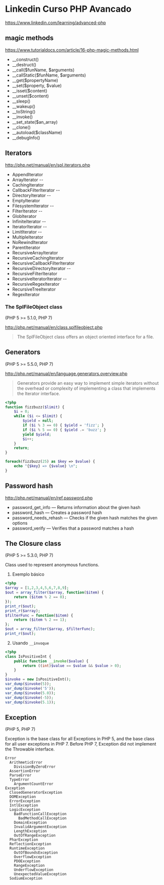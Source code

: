 # Linkedin Curso PHP Avancado
https://www.linkedin.com/learning/advanced-php

## magic methods
https://www.tutorialdocs.com/article/16-php-magic-methods.html

- __construct()
- __destruct()
- __call($funName, $arguments)
- __callStatic($funName, $arguments)
- __get($propertyName)
- __set($property, $value)
- __isset($content)
- __unset($content)
- __sleep()
- __wakeup()
- __toString()
- __invoke()
- __set_state($an_array)
- __clone()
- __autoload($className)
- __debugInfo()


## Iterators
http://php.net/manual/en/spl.iterators.php
- AppendIterator
- ArrayIterator --
- CachingIterator
- CallbackFilterIterator --
- DirectoryIterator --
- EmptyIterator
- FilesystemIterator --
- FilterIterator --
- GlobIterator
- InfiniteIterator --
- IteratorIterator --
- LimitIterator --
- MultipleIterator
- NoRewindIterator
- ParentIterator
- RecursiveArrayIterator
- RecursiveCachingIterator
- RecursiveCallbackFilterIterator
- RecursiveDirectoryIterator --
- RecursiveFilterIterator
- RecursiveIteratorIterator --
- RecursiveRegexIterator
- RecursiveTreeIterator
- RegexIterator

### The SplFileObject class

(PHP 5 >= 5.1.0, PHP 7)

http://php.net/manual/en/class.splfileobject.php
> The SplFileObject class offers an object oriented interface for a file.

## Generators

(PHP 5 >= 5.5.0, PHP 7)

http://php.net/manual/en/language.generators.overview.php
> Generators provide an easy way to implement simple iterators without the overhead or complexity of implementing a class that implements the Iterator interface.

```php
<?php
function fizzbuzz($limit) {
	$i = 0;
	while ($i <= $limit) {
		$yield = null;
		if ($i % 3 == 0) { $yield = 'fizz'; }
		if ($i % 5 == 0) { $yield .= 'buzz'; }
		yield $yield;
		$i++;
	}
	return;
}

foreach(fizzbuzz(25) as $key => $value) {
	echo "{$key} => {$value} \n";
}
```

## Password hash

http://php.net/manual/en/ref.password.php
- password_get_info — Returns information about the given hash
- password_hash — Creates a password hash
- password_needs_rehash — Checks if the given hash matches the given options
- password_verify — Verifies that a password matches a hash

## The Closure class

(PHP 5 >= 5.3.0, PHP 7)

Class used to represent anonymous functions.

1. Exemplo básico
```php
<?php
$array = [1,2,3,4,5,6,7,8,9];
$out = array_filter($array, function($item) {
	return ($item % 2 == 0);
});
print_r($out);
print_r($array);
$filterFunc = function($item) {
	return ($item % 2 == 1);
};
$out = array_filter($array, $filterFunc);
print_r($out);
```

2. Usando ```__invoque```
```php
<?php
class IsPositiveInt {
	public function __invoke($value) {
		return ((int)$value == $value && $value > 0);
	}
}
$invoke = new IsPositiveInt();
var_dump($invoke(5));
var_dump($invoke('5'));
var_dump($invoke(5.0));
var_dump($invoke(-5));
var_dump($invoke(5.1));
```

## Exception

(PHP 5, PHP 7)

Exception is the base class for all Exceptions in PHP 5, and the base class for all user exceptions in PHP 7.
Before PHP 7, Exception did not implement the Throwable interface.

    Error
      ArithmeticError
        DivisionByZeroError
      AssertionError
      ParseError
      TypeError
        ArgumentCountError
    Exception
      ClosedGeneratorException
      DOMException
      ErrorException
      IntlException
      LogicException
        BadFunctionCallException
          BadMethodCallException
        DomainException
        InvalidArgumentException
        LengthException
        OutOfRangeException
      PharException
      ReflectionException
      RuntimeException
        OutOfBoundsException
        OverflowException
        PDOException
        RangeException
        UnderflowException
        UnexpectedValueException
      SodiumException 
